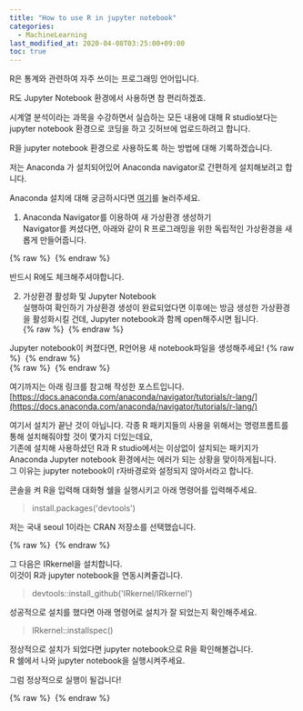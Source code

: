 ```yaml
---
title: "How to use R in jupyter notebook"
categories: 
  - MachineLearning
last_modified_at: 2020-04-08T03:25:00+09:00
toc: true
---
```


R은 통계와 관련하여 자주 쓰이는 프로그래밍 언어입니다.<br/>

R도 Jupyter Notebook 환경에서 사용하면 참 편리하겠죠.<br/>

시계열 분석이라는 과목을 수강하면서 실습하는 모든 내용에 대해 R studio보다는 jupyter notebook 환경으로 코딩을 하고 깃허브에 업로드하려고 합니다.<br/>

R을 jupyter notebook 환경으로 사용하도록 하는 방법에 대해 기록하겠습니다.<br/>

저는 Anaconda 가 설치되어있어 Anaconda navigator로 간편하게 설치해보려고 합니다.<br/>

Anaconda 설치에 대해 궁금하시다면 [여기](https://ohjinjin.github.io/anaconda/anaconda-navigator/)를 눌러주세요.<br/>

1. Anaconda Navigator를 이용하여 새 가상환경 생성하기<br/>
Navigator를 켜셨다면, 아래와 같이 R 프로그래밍을 위한 독립적인 가상환경을 새롭게 만들어줍니다.<br/>

{% raw %} <img src="https://ohjinjin.github.io/assets/images/20200407r_jupyter/capture1.JPG" alt=""> {% endraw %}

반드시 R에도 체크해주셔야합니다.<br/>

2. 가상환경 활성화 및 Jupyter Notebook<br/> 실행하여 확인하기
가상환경 생성이 완료되었다면 이후에는 방금 생성한 가상환경을 활성화시킬 건데, Jupyter notebook과 함께 open해주시면 됩니다.<br/>
{% raw %} <img src="https://ohjinjin.github.io/assets/images/20200407r_jupyter/capture2.JPG" alt=""> {% endraw %}

Jupyter notebook이 켜졌다면, R언어용 새 notebook파일을 생성해주세요!
{% raw %} <img src="https://ohjinjin.github.io/assets/images/20200407r_jupyter/capture3.JPG" alt=""> {% endraw %}
<br/>
{% raw %} <img src="https://ohjinjin.github.io/assets/images/20200407r_jupyter/capture4.JPG" alt=""> {% endraw %}

여기까지는 아래 링크를 참고해 작성한 포스트입니다.<br/>
[https://docs.anaconda.com/anaconda/navigator/tutorials/r-lang/](https://docs.anaconda.com/anaconda/navigator/tutorials/r-lang/)<br/>

여기서 설치가 끝난 것이 아닙니다. 각종 R 패키지들의 사용을 위해서는 명령프롬트를 통해 설치해줘야할 것이 몇가지 더있는데요,<br/>
기존에 설치해 사용하셨던 R과 R studio에서는 이상없이 설치되는 패키지가 Anaconda Jupyter notebook 환경에서는 에러가 되는 상황을 맞이하게됩니다.<br/>
그 이유는 jupyter notebook이 r자바경로와 설정되지 않아서라고 합니다.<br/>

콘솔을 켜 R을 입력해 대화형 쉘을 실행시키고 아래 명령어를 입력해주세요.<br/>

> install.packages('devtools')<br/>

저는 국내 seoul 1이라는 CRAN 저장소를 선택했습니다.<br/>

{% raw %} <img src="https://ohjinjin.github.io/assets/images/20200407r_jupyter/capture5.JPG" alt=""> {% endraw %}

그 다음은 IRkernel을 설치합니다.<br/>
이것이 R과 jupyter notebook을 연동시켜줄겁니다.<br/>

> devtools::install_github('IRkernel/IRkernel')<br/>

성공적으로 설치를 했다면 아래 명령어로 설치가 잘 되었는지 확인해주세요.<br/>

> IRkernel::installspec()<br/>

정상적으로 설치가 되었다면 jupyter notebook으로 R을 확인해볼겁니다.<br/>
R 쉘에서 나와 jupyter notebook을 실행시켜주세요.<br/>

그럼 정상적으로 실행이 될겁니다!<br/>

{% raw %} <img src="https://ohjinjin.github.io/assets/images/20200407r_jupyter/capture6.JPG" alt=""> {% endraw %}